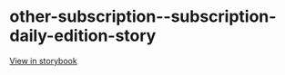 # other-subscription--subscription-daily-edition-story

[View in storybook](https://raw.githack.com/Independent-Digital-News-and-Media-Ltd/indy-pwamp-sb/PR-2006-sb/index.html?path=/story/other-subscription--subscription-daily-edition-story)